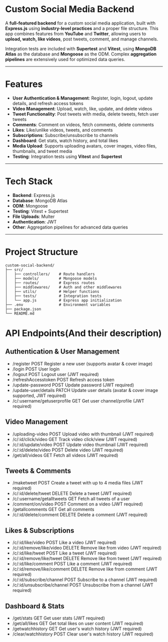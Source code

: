 # Custom Social Media Backend

A **full-featured backend** for a custom social media application, built with **Express.js** using **industry-level practices** and a proper file structure. This app combines features from **YouTube** and **Twitter**, allowing users to **upload, watch, like videos**, post tweets, comment, and manage channels.  

Integration tests are included with **Supertest** and **Vitest**, using **MongoDB Atlas** as the database and **Mongoose** as the ODM. Complex **aggregation pipelines** are extensively used for optimized data queries.  

---

# Features

- **User Authentication & Management**: Register, login, logout, update details, and refresh access tokens  
- **Video Management**: Upload, watch, like, update, and delete videos  
- **Tweet Functionality**: Post tweets with media, delete tweets, fetch user tweets  
- **Comments**: Comment on videos, fetch comments, delete comments  
- **Likes**: Like/unlike videos, tweets, and comments  
- **Subscriptions**: Subscribe/unsubscribe to channels  
- **Dashboard**: Get stats, watch history, and total likes  
- **Media Upload**: Supports uploading avatars, cover images, video files, thumbnails, and tweet media  
- **Testing**: Integration tests using **Vitest** and **Supertest**  

---

# Tech Stack

- **Backend**: Express.js  
- **Database**: MongoDB Atlas  
- **ODM**: Mongoose  
- **Testing**: Vitest + Supertest  
- **File Uploads**: Multer  
- **Authentication**: JWT  
- **Other**: Aggregation pipelines for advanced data queries  

---

# Project Structure

```
custom-social-backend/
├── src/
│   ├── controllers/    # Route handlers
│   ├── models/         # Mongoose models
│   ├── routes/         # Express routes
│   ├── middlewares/    # Auth and other middlewares
│   ├── utils/          # Helper functions
│   ├── tests/          # Integration tests
│   └── app.js          # Express app initialization
├── .env                # Environment variables
├── package.json
└── README.md
```



# API Endpoints(And their description)

## Authentication & User Management

- /register	POST	Register a new user (supports avatar & cover image)
- /login	POST	User login
- /logout	POST	Logout user (JWT required)
- /refreshAccesstoken	POST	Refresh access token
- /update-password	POST	Update password (JWT required)
- /update-user/details	PATCH	Update user details (avatar & cover image supported, JWT required)
- /c/:username/getuserprofile	GET	Get user channel/profile (JWT required)


## Video Management

- /uploading-video	POST	Upload video with thumbnail (JWT required)
- /c/:id/click/video	GET	Track video click/view (JWT required)
- /c/:id/update/video	POST	Update video thumbnail (JWT required)
- /c/:id/delete/video	POST	Delete video (JWT required)
- /get/all/videos	GET	Fetch all videos (JWT required)


## Tweets & Comments


- /maketweet	POST	Create a tweet with up to 4 media files (JWT required)
- /c/:id/delete/tweet	DELETE	Delete a tweet (JWT required)
- /c/:username/getalltweets	GET	Fetch all tweets of a user
- /comment/on/video	POST	Comment on a video (JWT required)
- /getallcomments	GET	Get all comments
- /c/:id/delete/comment	DELETE	Delete a comment (JWT required)
## Likes & Subscriptions

- /c/:id/like/video	POST	Like a video (JWT required)
- /c/:id/remove/like/video	DELETE	Remove like from video (JWT required)
- /c/:id/like/tweet	POST	Like a tweet (JWT required)
- /c/:id/remove/like/tweet	DELETE	Remove like from tweet (JWT required)
- /c/:id/like/comment	POST	Like a comment (JWT required)
- /c/:id/remove/like/comment	DELETE	Remove like from comment (JWT required)
- /c/:id/subscribe/channel	POST	Subscribe to a channel (JWT required)
- /c/:id/unsubscribe/channel	POST	Unsubscribe from a channel (JWT required)
  
## Dashboard & Stats

- /get/stats	GET	Get user stats (JWT required)
- /get/all/likes	GET	Get total likes on user content (JWT required)
- /getwatchhistory	GET	Get user's watch history (JWT required)
- /clear/watchhistory	POST	Clear user's watch history (JWT required)

